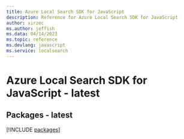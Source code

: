 ```yaml
---
title: Azure Local Search SDK for JavaScript
description: Reference for Azure Local Search SDK for JavaScript
author: xirzec
ms.author: jeffish
ms.data: 04/14/2023
ms.topic: reference
ms.devlang: javascript
ms.service: localsearch
---
```

# Azure Local Search SDK for JavaScript - latest
## Packages - latest
[!INCLUDE [packages](local-search-index.md)]
